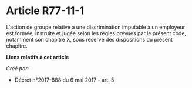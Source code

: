 # Article R77-11-1

L'action de groupe relative à une discrimination imputable à un employeur est formée, instruite et jugée selon les règles
prévues par le présent code, notamment son chapitre X, sous réserve des dispositions du présent chapitre.

**Liens relatifs à cet article**

_Créé par_:

  - Décret n°2017-888 du 6 mai 2017 - art. 5
